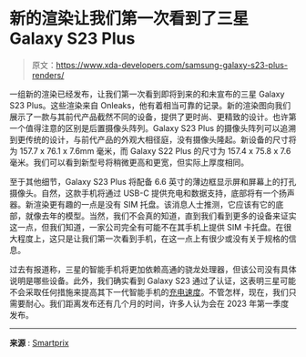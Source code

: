 # 新的渲染让我们第一次看到了三星 Galaxy S23 Plus

> 原文：<https://www.xda-developers.com/samsung-galaxy-s23-plus-renders/>

一组新的渲染已经发布，让我们第一次看到即将到来的和未宣布的三星 Galaxy S23 Plus。这些渲染来自 Onleaks，他有着相当可靠的记录。新的渲染图向我们展示了一款与其前代产品截然不同的设备，提供了更时尚、更精致的设计。也许第一个值得注意的区别是后置摄像头阵列。Galaxy S23 Plus 的摄像头阵列可以追溯到更传统的设计，与前代产品的外观大相径庭，没有摄像头隆起。新设备的尺寸将为 157.7 x 76.1 x 7.6mm 毫米，而 Galaxy S22 Plus 的尺寸为 157.4 x 75.8 x 7.6 毫米。我们可以看到新型号将稍微更高和更宽，但实际上厚度相同。

至于其他细节，Galaxy S23 Plus 将配备 6.6 英寸的薄边框显示屏和屏幕上的打孔摄像头。自然，这款手机将通过 USB-C 提供充电和数据支持，底部将有一个扬声器。新渲染更有趣的一点是没有 SIM 托盘。该消息人士推测，它应该有它的底部，就像去年的模型。当然，我们不会真的知道，直到我们看到更多的设备来证实这一点，但我们知道，一家公司完全有可能不在其手机上提供 SIM 卡托盘。在很大程度上，这只是让我们第一次看到手机，在这一点上有很少或没有关于规格的信息。

过去有报道称，三星的智能手机将更加依赖高通的骁龙处理器，但该公司没有具体说明是哪些设备。此外，我们确实看到 Galaxy S23 通过了认证，这表明三星可能不会采取任何措施来提高其下一代智能手机的[充电速度](https://www.xda-developers.com/samsung-galaxy-s23-25w-fast-charging/)。不管怎样，现在，我们只需要耐心。我们距离发布还有几个月的时间，许多人认为会在 2023 年第一季度发布。

* * *

**来源** : [Smartprix](https://www.smartprix.com/bytes/exclusive-samsung-galaxy-s23-plus-first-look/)